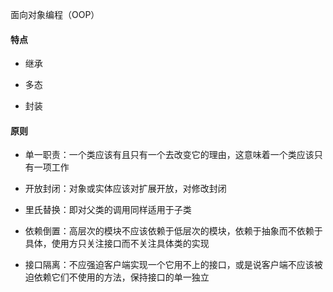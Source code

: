 面向对象编程（OOP）

#### 特点

- 继承

- 多态

- 封装

#### 原则

- 单一职责：一个类应该有且只有一个去改变它的理由，这意味着一个类应该只有一项工作

- 开放封闭：对象或实体应该对扩展开放，对修改封闭

- 里氏替换：即对父类的调用同样适用于子类

- 依赖倒置：高层次的模块不应该依赖于低层次的模块，依赖于抽象而不依赖于具体，使用方只关注接口而不关注具体类的实现

- 接口隔离：不应强迫客户端实现一个它用不上的接口，或是说客户端不应该被迫依赖它们不使用的方法，保持接口的单一独立